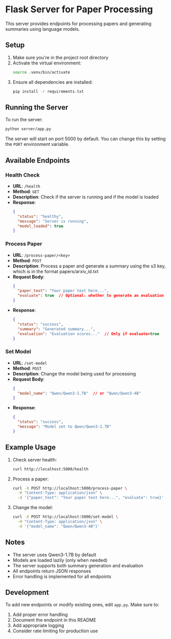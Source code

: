 # Flask Server for Paper Processing

This server provides endpoints for processing papers and generating summaries using language models.

## Setup

1. Make sure you're in the project root directory
2. Activate the virtual environment:
   ```bash
   source .venv/bin/activate
   ```
3. Ensure all dependencies are installed:
   ```bash
   pip install -r requirements.txt
   ```

## Running the Server

To run the server:

```bash
python server/app.py
```

The server will start on port 5000 by default. You can change this by setting the `PORT` environment variable.

## Available Endpoints

### Health Check
- **URL**: `/health`
- **Method**: `GET`
- **Description**: Check if the server is running and if the model is loaded
- **Response**: 
  ```json
  {
    "status": "healthy",
    "message": "Server is running",
    "model_loaded": true
  }
  ```

### Process Paper
- **URL**: `/process-paper/<key>`
- **Method**: `POST`
- **Description**: Process a paper and generate a summary using the s3 key, which is in the format papers/arxiv_id.txt
- **Request Body**:
  ```json
  {
    "paper_text": "Your paper text here...",
    "evaluate": true  // Optional: whether to generate an evaluation
  }
  ```
- **Response**: 
  ```json
  {
    "status": "success",
    "summary": "Generated summary...",
    "evaluation": "Evaluation scores..."  // Only if evaluate=true
  }
  ```

### Set Model
- **URL**: `/set-model`
- **Method**: `POST`
- **Description**: Change the model being used for processing
- **Request Body**:
  ```json
  {
    "model_name": "Qwen/Qwen3-1.7B"  // or "Qwen/Qwen3-4B"
  }
  ```
- **Response**: 
  ```json
  {
    "status": "success",
    "message": "Model set to Qwen/Qwen3-1.7B"
  }
  ```

## Example Usage

1. Check server health:
   ```bash
   curl http://localhost:5000/health
   ```

2. Process a paper:
   ```bash
   curl -X POST http://localhost:5000/process-paper \
     -H "Content-Type: application/json" \
     -d '{"paper_text": "Your paper text here...", "evaluate": true}'
   ```

3. Change the model:
   ```bash
   curl -X POST http://localhost:5000/set-model \
     -H "Content-Type: application/json" \
     -d '{"model_name": "Qwen/Qwen3-4B"}'
   ```

## Notes

- The server uses Qwen3-1.7B by default
- Models are loaded lazily (only when needed)
- The server supports both summary generation and evaluation
- All endpoints return JSON responses
- Error handling is implemented for all endpoints

## Development

To add new endpoints or modify existing ones, edit `app.py`. Make sure to:
1. Add proper error handling
2. Document the endpoint in this README
3. Add appropriate logging
4. Consider rate limiting for production use 